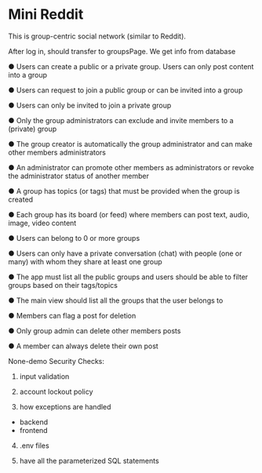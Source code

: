 # Mini Reddit

This is group-centric social network (similar to Reddit).

After log in, should transfer to groupsPage. We get info from database

● Users can create a public or a private group. Users can only post content into a group

● Users can request to join a public group or can be invited into a group

● Users can only be invited to join a private group

● Only the group administrators can exclude and invite members to a (private) group

● The group creator is automatically the group administrator and can make other members administrators

● An administrator can promote other members as administrators or revoke the administrator status of another member

● A group has topics (or tags) that must be provided when the group is created

● Each group has its board (or feed) where members can post text, audio, image, video content

● Users can belong to 0 or more groups

● Users can only have a private conversation (chat) with people (one or many) with whom they share at least one group

● The app must list all the public groups and users should be able to filter groups based on their tags/topics

● The main view should list all the groups that the user belongs to

● Members can flag a post for deletion

● Only group admin can delete other members posts

● A member can always delete their own post

None-demo Security Checks:
1. input validation

2. account lockout policy

3. how exceptions are handled
- backend
- frontend

4. .env files

5. have all the parameterized SQL statements
